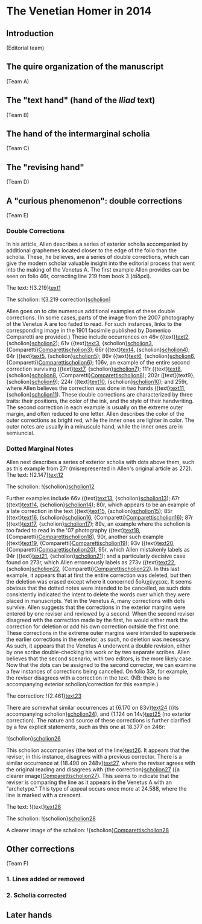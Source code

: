 # The Venetian Homer in 2014 #

## Introduction

(Editorial team)

## The quire organization of the manuscript ##

(Team A)

## The "text hand" (hand of the *Iliad* text) ##

(Team B)


## The hand of the intermarginal scholia ##


(Team C)


## The "revising hand" ##

(Team D)


## A "curious phenomenon":  double corrections ##


(Team E)


### Double Corrections ###


In his article, Allen describes a series of exterior scholia accompanied by additional graphemes located closer to the edge of the folio than the scholia. These, he believes, are a series of double corrections, which can give the modern scholar valuable insight into the editorial process that went into the making of the Venetus A.
The first example Allen provides can be seen on folio 46r, correcting line 219 from book 3 (ἀΐδρεϊ). 

The text: !{3.219}[text1]

The scholion: !{3.219 correction}[scholion1]

Allen goes on to cite numerous additional examples of these double corrections. (In some cases, parts of the image from the 2007 photography of the Venetus A are too faded to read. For such instances, links to the corresponding image in the 1901 facsimile published by Domenico Comparetti are provided.) 
These include occurrences on 46v ({text}[text2], {scholion}[scholion2]); 61v ({text}[text3], {scholion}[scholion3], {Comparetti}[Comparettischolion3]);
66r ({text}[text4], {scholion}[scholion4]); 64r ({text}[text5], {scholion}[scholion5]); 86v ({text}[text6], {scholion}[scholion6], {Comparetti}[Comparettischolion6]); 106v, an example of the entire second correction surviving ({text}[text7], {scholion}[scholion7]);
111r ({text}[text8], {scholion}[scholion8], {Comparetti}[Comparettischolion8]); 202r ([text]{text9}, {scholion}[scholion9]); 224r ({text}[text10], {scholion}[scholion10]); and 259r, where Allen believes the correction was done in two hands ({text}[text11], {scholion}[scholion11]).
These double corrections are characterized by three traits: their positions, the color of the ink, and the style of their handwriting. The second correction in each example is usually on the extreme outer margin, and often reduced to one letter. Allen describes the color of the outer corrections as bright red, while the inner ones are lighter in color.
The outer notes are usually in a minuscule hand, while the inner ones are in semiuncial.


### Dotted Marginal Notes ###


Allen next describes a series of exterior scholia with dots above them, such as this example from 27r (misrepresented in Allen's original article as 272).
The text: !{2.147}[text12]


The scholion: !{scholion}[scholion12]

Further examples include 66v ({text}[text13], {scholion}[scholion13]); 67r ({text}[text14], {scholion}[scholion14]); 80r, which appears to be an example of a late correction in the text ({text}[text15], {scholion}[scholion15]); 85r ({text}[text16], {scholion}[scholion16], {Comparetti}[Comparettischolion16]); 87r ({text}[text17], {scholion}[scholion17]); 89v, an example where the scholion is too faded to read in the '07 photography ({text}[text18], {Comparetti}[Comparettischolion18]), 90r, another such example ({text}[text19], {Comparetti}[Comparettischolion19]); 93v ({text}[text20], {Comparetti}[Comparettischolion20]), 95r, which Allen mistakenly labels as 94r ({text}[text21], {scholion}[scholion21]); and a particularly decisive case found on 273r, which Allen erroneously labels as 273v ({text}[text22], {scholion}[scholion22], {Comparetti}[Comparettischolion22]). In this last example, it appears that at first the entire correction was deleted, but then the deletion was erased except where it concerned δολιχέγχεας.
It seems obvious that the dotted notes were intended to be cancelled, as such dots consistently indicated the intent to delete the words over which they were placed in manuscripts. Yet in the Venetus A, many corrections with dots survive. Allen suggests that the corrections in the exterior margins were entered by one reviser and reviewed by a second. When the second reviser disagreed with the correction made by the first, he would either mark the correction for deletion or add his own correction outside the first one. These corrections in the extreme outer margins were intended to supersede the earlier corrections in the exterior; as such, no deletion was necessary. As such, it appears that the Venetus A underwent a double revision, either by one scribe double-checking his work or by two separate scribes. Allen believes that the second scenario, with two editors, is the more likely case. Now that the dots can be assigned to the second corrector, we can examine a few instances of corrections being cancelled.
On folio 33r, for example, the reviser disagrees with a correction in the text. (NB: there is no accompanying exterior scholion/correction for this example.) 

The correction: !{2.461}[text23]

There are somewhat similar occurrences at {6.170 on 83v}[text24] ({its accompanying scholion}[scholion24]), and {1.124 on 14v}[text25] (no exterior correction).
The nature and source of these corrections is further clarified by a few explicit statements, such as this one at 18.377 on 246r:

!{scholion}[scholion26]

This scholion accompanies {the text of the line}[text26]. It appears that the reviser, in this instance, disagrees with a previous corrector. There is a similar occurrence at {18.490 on 248v}[text27], where the reviser agrees with the original reading and disagrees with {the correction}[scholion27] ({a clearer image}[Comparettischolion27]). This seems to indicate that the reviser is comparing the line as it appears in the Venetus A with an "archetype." This type of appeal occurs once more at 24.588, where the line is marked with a crescent.

The text: !{text}[text28]

The scholion: !{scholion}[scholion28]

A clearer image of the scholion: !{scholion}[Comparettischolion28]

[text1]: urn:cite:hmt:vaimg.VA046RN-0047@0.3554,0.5485,0.0671,0.024
[scholion1]: urn:cite:hmt:vaimg.VA046RN-0047@0.7798,0.556,0.0861,0.0203
[text2]: urn:cite:hmt:vaimg.VA046VN-0548@0.4985,0.3095,0.0551,0.0188
[scholion2]: urn:cite:hmt:vaimg.VA046VN-0548@0.1131,0.314,0.0771,0.0188
[text3]: urn:cite:hmt:vaimg.VA061VN-0563@0.7017,0.3095,0.0931,0.018
[scholion3]: urn:cite:hmt:vaimg.VA061VN-0563@0.1021,0.3186,0.0961,0.0225
[Comparettischolion3]: urn:cite:hmt:compimg.Comparetti_061verso064@0.094,0.3593,0.074,0.012
[text4]: urn:cite:hmt:vaimg.VA066RN-0067@0.4354,0.4621,0.1421,0.018
[scholion4]: urn:cite:hmt:vaimg.VA066RN-0067@0.8088,0.4628,0.0871,0.018
[text5]: urn:cite:hmt:vaimg.VA064RN-0065@0.2633,0.408,0.0931,0.0203
[scholion5]: urn:cite:hmt:vaimg.VA064RN-0065@0.7988,0.4155,0.1071,0.0203
[text6]: urn:cite:hmt:vaimg.VA086RN-0258@0.3283,0.3171,0.0841,0.0195
[scholion6]: urn:cite:hmt:vaimg.VA086RN-0258@0.7938,0.3223,0.0931,0.0195
[Comparettischolion6]: urn:cite:hmt:compimg.Comparetti_086recto097@0.739,0.3353,0.087,0.0153
[text7]: urn:cite:hmt:vaimg.VA106VN-0609@0.8519,0.6792,0.0501,0.0195
[scholion7]: urn:cite:hmt:vaimg.VA106VN-0609@0.0961,0.6965,0.0941,0.0195
[text8]: urn:cite:hmt:vaimg.VA111RN-0283@0.2863,0.2554,0.0831,0.0218
[scholion8]: urn:cite:hmt:vaimg.VA111RN-0283@0.8378,0.2637,0.0871,0.0218
[Comparettischolion8]: urn:cite:hmt:compimg.Comparetti_111recto122@0.758,0.286,0.076,0.0173
[text9]: urn:cite:hmt:vaimg.VA202RN-0373@0.1812,0.4891,0.0541,0.0218
[scholion9]: urn:cite:hmt:vaimg.VA202RN-0373@0.7367,0.4921,0.1221,0.0218
[text10]: urn:cite:hmt:vaimg.VA224RN-0395@0.2973,0.5627,0.0741,0.0165
[scholion10]: urn:cite:hmt:vaimg.VA224RN-0395@0.8048,0.5642,0.0581,0.0165
[text11]: urn:cite:hmt:vaimg.VA259RN-0430@0.4805,0.6664,0.0961,0.024
[scholion11]: urn:cite:hmt:vaimg.VA259RN-0430@0.8208,0.6694,0.0681,0.0158
[text12]: urn:cite:hmt:vaimg.VA027RN-0028@0.2377,0.4224,0.072,0.0131
[scholion12]: urn:cite:hmt:vaimg.VA027RN-0028@0.8635,0.4287,0.0166,0.0131
[text13]: urn:cite:hmt:vaimg.VA066VN-0568@0.7237,0.2727,0.0951,0.0225
[scholion13]: urn:cite:hmt:vaimg.VA066VN-0568@0.1041,0.2675,0.0541,0.0225
[text14]: urn:cite:hmt:vaimg.VA067RN-0068@0.5696,0.5342,0.026,0.018
[scholion14]: urn:cite:hmt:vaimg.VA067RN-0068@0.8789,0.5372,0.018,0.018
[text15]: urn:cite:hmt:vaimg.VA080RN-0081@0.2252,0.3298,0.022,0.0165
[scholion15]: urn:cite:hmt:vaimg.VA080RN-0081@0.8378,0.3358,0.023,0.0165
[Comparettischolion15]: urn:cite:hmt:compimg.Comparetti_080recto091@0.798,0.3347,0.021,0.0127
[text16]: urn:cite:hmt:vaimg.VA085RN-0257@0.4755,0.3614,0.0631,0.0188
[scholion16]: urn:cite:hmt:vaimg.VA085RN-0257@0.8619,0.3644,0.021,0.0188
[Comparettischolion16]: urn:cite:hmt:compimg.Comparetti_085recto096@0.827,0.364,0.016,0.0173
[text17]: urn:cite:hmt:vaimg.VA087RN-0259@0.2793,0.6409,0.035,0.0158
[scholion17]: urn:cite:hmt:vaimg.VA087RN-0259@0.8458,0.6499,0.035,0.0158
[text18]: urn:cite:hmt:vaimg.VA089VN-0592@0.5305,0.2562,0.1171,0.0188
[Comparettischolion18]: urn:cite:hmt:compimg.Comparetti_089verso093@0.103,0.3187,0.046,0.0187
[text19]: urn:cite:hmt:vaimg.VA090RN-0262@0.4505,0.2795,0.0691,0.0218
[Comparettischolion19]: urn:cite:hmt:compimg.Comparetti_090recto101@0.793,0.2993,0.034,0.016
[text20]: urn:cite:hmt:vaimg.VA093VN-0596@0.4685,0.3734,0.0741,0.0195
[Comparettischolion20]: urn:cite:hmt:compimg.Comparetti_093verso097@0.109,0.4053,0.03,0.014
[text21]: urn:cite:hmt:vaimg.VA095RN-0267@0.4214,0.5725,0.0611,0.0203
[scholion21]: urn:cite:hmt:vaimg.VA095RN-0267@0.8669,0.5815,0.034,0.018
[text22]: urn:cite:hmt:vaimg.VA273RN-0443@0.2963,0.2832,0.2202,0.0218
[scholion22]: urn:cite:hmt:vaimg.VA273RN-0443@0.8418,0.2832,0.0991,0.0218
[Comparettischolion22]: urn:cite:hmt:compimg.Comparetti_273recto286@0.799,0.306,0.085,0.024
[text23]: urn:cite:hmt:vaimg.VA033RN-0034@0.3213,0.6476,0.0891,0.0218
[text24]: urn:cite:hmt:vaimg.VA083VN-0586@0.5696,0.5229,0.0771,0.0218
[scholion24]: urn:cite:hmt:vaimg.VA083VN-0586@0.0931,0.5402,0.02,0.0218
[text25]: urn:cite:hmt:vaimg.VA014RN-0015@0.238,0.6763,0.0109,0.0137
[text26]: urn:cite:hmt:vaimg.VA246RN-0417@0.1902,0.6664,0.045,0.0188
[scholion26]: urn:cite:hmt:vaimg.VA246RN-0417@0.8629,0.6799,0.0551,0.0278
[text27]: urn:cite:hmt:vaimg.VA248VN-0750@0.6667,0.4215,0.0601,0.0165
[scholion27]: urn:cite:hmt:vaimg.VA248VN-0750@0.1481,0.4222,0.04,0.0278
[Comparettischolion27]: urn:cite:hmt:compimg.Comparetti_248verso256@0.145,0.464,0.037,0.0213
[text28]: urn:cite:hmt:vaimg.VA322RN-0492@0.1522,0.2622,0.3624,0.0195
[scholion28]: urn:cite:hmt:vaimg.VA322RN-0492@0.8178,0.2524,0.0811,0.024
[Comparettischolion28]: urn:cite:hmt:compimg.Comparetti_322recto336@0.808,0.292,0.074,0.0207



## Other corrections ##

(Team F)

### 1. Lines added or removed ###

### 2. Scholia corrected ###


## Later hands ##





